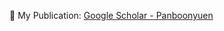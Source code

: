 🐤 My Publication: [Google Scholar - Panboonyuen](https://scholar.google.co.th/citations?user=myy0qDgAAAAJ&hl=en)